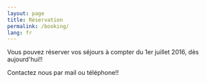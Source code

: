 ```yaml
---
layout: page
title: Réservation
permalink: /booking/
lang: fr
---
```



Vous pouvez réserver vos séjours à compter du 1er juillet 2016, dès aujourd'hui!!

Contactez nous par mail ou téléphone!!
